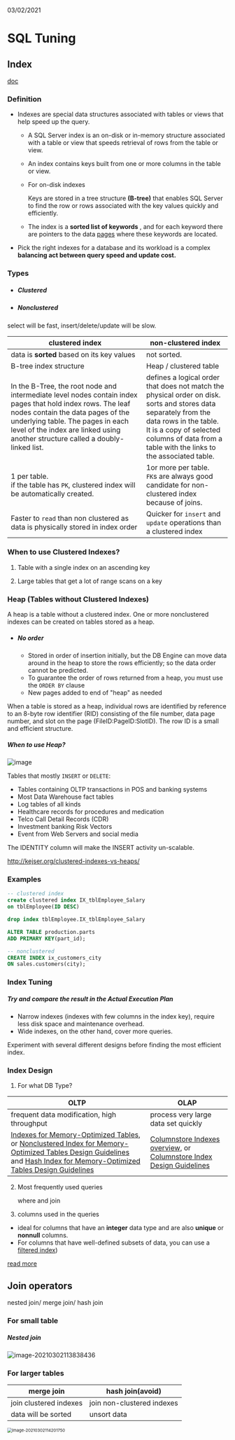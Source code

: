 03/02/2021

# SQL Tuning

## Index

[doc](https://docs.microsoft.com/en-us/sql/relational-databases/sql-server-index-design-guide?view=sql-server-ver15)

### Definition

- Indexes are special data structures associated with tables or views that help speed up the query. 

  - A SQL Server index is an on-disk or in-memory structure associated with a table or view that speeds retrieval of rows from the table or view.

  -  An index contains keys built from one or more columns in the table or view.

    - For on-disk indexes

      Keys are stored in a tree structure **(B-tree)** that enables SQL Server to find the row or rows associated with the key values quickly and efficiently.

  - The  index is a **sorted list of keywords** , and for each keyword there are pointers to the data [pages](https://docs.microsoft.com/en-us/sql/relational-databases/pages-and-extents-architecture-guide?view=sql-server-ver15) where these keywords are located. 

- Pick  the right indexes for a database and its workload is a complex **balancing act between query speed and update cost.** 

### Types

- ##### Clustered

- ##### Nonclustered

select will be fast, insert/delete/update will be slow.

| clustered index                                              | non-clustered index                                          |
| ------------------------------------------------------------ | ------------------------------------------------------------ |
| data is **sorted** based on its key values                   | not sorted.                                                  |
| B-tree index structure                                       | Heap / clustered table                                       |
| In the B-Tree, the root node and intermediate level nodes contain index pages that hold index rows. The leaf nodes contain the data pages of the underlying table. The pages in each level of the index are linked using another structure called a doubly-linked list. | defines a logical order that does not match the physical order on disk. sorts and stores data separately from the data rows in the table. <br>It is a copy of selected columns of data from a table with the links to the associated table. |
| 1 per table. <br>if the table has `PK`, clustered index will be automatically created. | 1or more per table. <br>`FK`s are always good candidate for non-clustered index because of joins. |
| Faster to `read` than non clustered as data is physically stored in index order | Quicker for `insert` and `update` operations than a clustered index |



### When to use Clustered Indexes?

1. Table with a single index on an ascending key

2. Large tables that get a lot of range scans on a key

   

### Heap (Tables without Clustered Indexes)

A heap is a table without a clustered index. One or more nonclustered indexes can be created on tables stored as a heap.

- ##### No order

  - Stored in order of insertion initially, but the DB Engine can move data around in the heap to store the rows efficiently; so the data order cannot be predicted.
  - To guarantee the order of rows returned from a heap, you must use the `ORDER BY` clause
  - New pages added to end of "heap" as needed

When a table is stored as a heap, individual rows are identified by reference to an 8-byte row identifier (RID) consisting of the file number, data page number, and slot on the page (FileID:PageID:SlotID). The row ID is a small and efficient structure.

##### When to use Heap?

![image](http://kejser.org/wp-content/uploads/2014/01/image_thumb71.png)

Tables that mostly `INSERT` or `DELETE`:

- Tables containing OLTP transactions in POS and banking systems
- Most Data Warehouse fact tables
- Log tables of all kinds
- Healthcare records for procedures and medication
- Telco Call Detail Records (CDR)
- Investment banking Risk Vectors
- Event from Web Servers and social media

The IDENTITY column will make the INSERT activity un-scalable. 

http://kejser.org/clustered-indexes-vs-heaps/



### Examples

```sql
-- clustered index
create clustered index IX_tblEmployee_Salary 
on tblEmployee(ID DESC)

drop index tblEmployee.IX_tblEmployee_Salary

ALTER TABLE production.parts
ADD PRIMARY KEY(part_id);

-- nonclustered
CREATE INDEX ix_customers_city
ON sales.customers(city);
```



### Index Tuning

##### Try and compare the result in the **Actual Execution Plan**

- Narrow indexes (indexes with few columns in the index key), require less disk space and maintenance overhead. 
- Wide indexes, on the other hand, cover more queries. 

Experiment with several different designs before finding the most efficient index.



### Index Design

1. For what DB Type?

| OLTP                                                         | OLAP                                                         |
| ------------------------------------------------------------ | ------------------------------------------------------------ |
| frequent data modification, high throughput                  | process very large data set quickly                          |
| [Indexes for Memory-Optimized Tables](https://docs.microsoft.com/en-us/sql/relational-databases/in-memory-oltp/indexes-for-memory-optimized-tables?view=sql-server-ver15), or [Nonclustered Index for Memory-Optimized Tables Design Guidelines](https://docs.microsoft.com/en-us/sql/relational-databases/sql-server-index-design-guide?view=sql-server-ver15#inmem_nonclustered_index) and [Hash Index for Memory-Optimized Tables Design Guidelines](https://docs.microsoft.com/en-us/sql/relational-databases/sql-server-index-design-guide?view=sql-server-ver15#hash_index) | [Columnstore Indexes overview](https://docs.microsoft.com/en-us/sql/relational-databases/indexes/columnstore-indexes-overview?view=sql-server-ver15), or [Columnstore Index Design Guidelines](https://docs.microsoft.com/en-us/sql/relational-databases/sql-server-index-design-guide?view=sql-server-ver15#columnstore_index) |

2. Most frequently used queries

   where and join

3.  columns used in the queries

   - ideal for columns that have an **integer** data type and are also **unique** or **nonnull** columns.
   - For columns that have well-defined subsets of data, you can use a [filtered index](https://docs.microsoft.com/en-us/sql/relational-databases/sql-server-index-design-guide?view=sql-server-ver15#Filtered))

[read more](https://docs.microsoft.com/en-us/sql/relational-databases/sql-server-index-design-guide?view=sql-server-ver15) 



## Join operators

nested join/ merge join/ hash join

### For small table

##### Nested join

![image-20210302113838436](../resources/images/image-20210302113838436.png)

### For larger tables

| merge join             | hash join(avoid)           |
| ---------------------- | -------------------------- |
| join clustered indexes | join non-clustered indexes |
| data will be sorted    | unsort data                |



<img src="../resources/images/image-20210302114201750.png" alt="image-20210302114201750" style="zoom: 67%;" />






